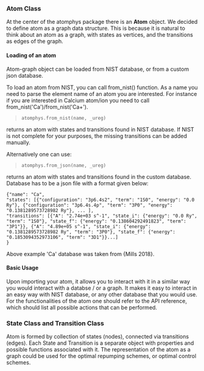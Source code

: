 ### Atom Class

At the center of the atomphys package there is an **Atom** object. We decided to define atom as a graph data structure. This is because it is natural to think about an atom as a graph, with states as vertices, and the transitions as edges of the graph. 


#### Loading of an atom

Atom-graph object can be loaded from NIST database, or from a custom json database. 

To load an atom from NIST, you can call from_nist() function. As a name you need to parse the element name of an atom you are interested. For instance if you are interested in Calcium atom/ion you need to call from_nist('Ca')/from_nist('Ca+').

> `atomphys.from_nist(name, _ureg)`

returns an atom with states and transitions found in NIST database. If NIST is not complete for your purposes, the missing transitions can be added manually. 

Alternatively one can use:

> `atomphys.from_json(name, _ureg)`

returns an atom with states and transitions found in the custom database. Database has to be a json file with a format given below:

```
{"name": "Ca", 
"states": [{"configuration": "3p6.4s2", "term": "1S0", "energy": "0.0 Ry"}, {"configuration": "3p6.4s.4p", "term": "3P0", "energy": "0.1381289573728982 Ry"}, ... ], 
"transitions": [{"A": "2.74e+03 s^-1", "state_i": {"energy": "0.0 Ry", "term": "1S0"}, "state_f": {"energy": "0.138604292491823", "term": "3P1"}}, {"A": "4.89e+05 s^-1", "state_i": {"energy": "0.1381289573728982 Ry", "term": "3P0"}, "state_f": {"energy": "0.1853094352973106", "term": "3D1"}}...]
}
```
Above example 'Ca' database was taken from {Mills 2018}.

#### Basic Usage
Upon importing your atom, it allows you to interact with it in a similar way you would interact with a databse / or a graph. It makes it easy to interact in an easy way with NIST database, or any other database that you would use. For the functionalities of the atom one should refer to the API reference, which should list all possible actions that can be performed. 

### State Class and Transition Class
Atom is formed by collection of states (nodes), connected via transitions (edges). Each State and Transition is a separate object with properties and possible functions associated with it. The representation of the atom as a graph could be used for the optimal repumping schemes, or optimal control schemes. 
